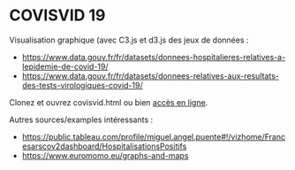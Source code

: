 # COVISVID 19

Visualisation graphique (avec C3.js et d3.js des jeux de données :

* https://www.data.gouv.fr/fr/datasets/donnees-hospitalieres-relatives-a-lepidemie-de-covid-19/
* https://www.data.gouv.fr/fr/datasets/donnees-relatives-aux-resultats-des-tests-virologiques-covid-19/

Clonez et ouvrez covisvid.html ou bien [accès en ligne](https://ssire.github.io/covisvid/).

Autres sources/examples intéressants :

* https://public.tableau.com/profile/miguel.angel.puente#!/vizhome/Francesarscov2dashboard/HospitalisationsPositifs
* https://www.euromomo.eu/graphs-and-maps